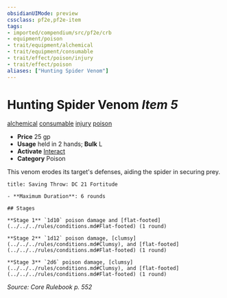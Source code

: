 ```yaml
---
obsidianUIMode: preview
cssclass: pf2e,pf2e-item
tags:
- imported/compendium/src/pf2e/crb
- equipment/poison
- trait/equipment/alchemical
- trait/equipment/consumable
- trait/effect/poison/injury
- trait/effect/poison
aliases: ["Hunting Spider Venom"]
---
```

# Hunting Spider Venom *Item 5*  
[alchemical](alchemical.md)  [consumable](consumable.md)  [injury](injury.md)  [poison](rules/traits/poison.md)  

- **Price** 25 gp
- **Usage** held in 2 hands; **Bulk** L
- **Activate** [Interact](interact.md)
- **Category** Poison

This venom erodes its target's defenses, aiding the spider in securing prey.

```ad-inline-affliction
title: Saving Throw: DC 21 Fortitude

- **Maximum Duration**: 6 rounds

## Stages

**Stage 1** `1d10` poison damage and [flat-footed](../../../rules/conditions.md#Flat-footed) (1 round)

**Stage 2** `1d12` poison damage, [clumsy](../../../rules/conditions.md#Clumsy), and [flat-footed](../../../rules/conditions.md#Flat-footed) (1 round)

**Stage 3** `2d6` poison damage, [clumsy](../../../rules/conditions.md#Clumsy), and [flat-footed](../../../rules/conditions.md#Flat-footed) (1 round)
```

*Source: Core Rulebook p. 552*
